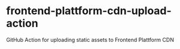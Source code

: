 # frontend-plattform-cdn-upload-action
GitHub Action for uploading static assets to Frontend Plattform CDN

